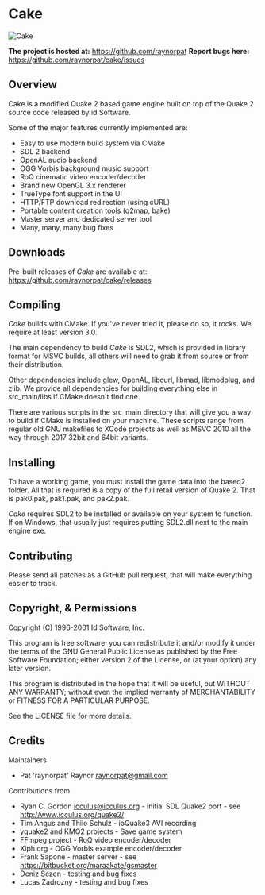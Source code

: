 # Cake
![Cake](https://github.com/raynorpat/cake/raw/master/docs/scrnshot.png)

**The project is hosted at:** https://github.com/raynorpat
**Report bugs here:** https://github.com/raynorpat/cake/issues

## Overview

Cake is a modified Quake 2 based game engine built on top of the Quake 2 source code released by id Software.

Some of the major features currently implemented are:

  * Easy to use modern build system via CMake
  * SDL 2 backend
  * OpenAL audio backend
  * OGG Vorbis background music support
  * RoQ cinematic video encoder/decoder
  * Brand new OpenGL 3.x renderer
  * TrueType font support in the UI
  * HTTP/FTP download redirection (using cURL)
  * Portable content creation tools (q2map, bake)
  * Master server and dedicated server tool
  * Many, many, many bug fixes

## Downloads

Pre-built releases of _Cake_ are available at: https://github.com/raynorpat/cake/releases

## Compiling

_Cake_ builds with CMake. If you've never tried it, please do so, it rocks. We require at least version 3.0.

The main dependency to build _Cake_ is SDL2, which is provided in library format for MSVC builds, all others will need to grab it
from source or from their distribution.

Other dependencies include glew, OpenAL, libcurl, libmad, libmodplug, and zlib.
We provide all dependencies for building everything else in src_main/libs if CMake doesn't find one.

There are various scripts in the src_main directory that will give you a way to build if CMake is installed on your machine. These scripts range from
regular old GNU makefiles to XCode projects as well as MSVC 2010 all the way through 2017 32bit and 64bit variants.

## Installing

To have a working game, you must install the game data into the baseq2 folder. 
All that is required is a copy of the full retail version of Quake 2. That is pak0.pak, pak1.pak, and pak2.pak.

_Cake_ requires SDL2 to be installed or available on your system to function.
If on Windows, that usually just requires putting SDL2.dll next to the main engine exe.

## Contributing

Please send all patches as a GitHub pull request, that will make everything easier to track.

## Copyright, & Permissions

Copyright (C) 1996-2001 Id Software, Inc.

This program is free software; you can redistribute it and/or modify it under 
the terms of the GNU General Public License as published by the Free Software 
Foundation; either version 2 of the License, or (at your option) any later 
version.

This program is distributed in the hope that it will be useful, but WITHOUT ANY 
WARRANTY; without even the implied warranty of MERCHANTABILITY or FITNESS FOR A 
PARTICULAR PURPOSE.

See the LICENSE file for more details.

## Credits

Maintainers

  * Pat 'raynorpat' Raynor <raynorpat@gmail.com>
  
Contributions from

  * Ryan C. Gordon <icculus@icculus.org> - initial SDL Quake2 port - see http://www.icculus.org/quake2/
  * Tim Angus and Thilo Schulz - ioQuake3 AVI recording
  * yquake2 and KMQ2 projects - Save game system
  * FFmpeg project - RoQ video encoder/decoder
  * Xiph.org - OGG Vorbis example encoder/decoder
  * Frank Sapone - master server - see https://bitbucket.org/maraakate/gsmaster
  * Deniz Sezen - testing and bug fixes
  * Lucas Zadrozny - testing and bug fixes